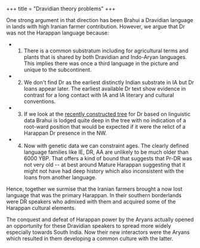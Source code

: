 +++
title = "Dravidian theory problems"
+++

One strong argument in that direction has been Brahui a Dravidian language in lands with high Iranian farmer contribution. However, we argue that Dr was not the Harappan language because:

- 1) There is a common substratum including for agricultural terms and plants that is shared by both Dravidian and Indo-Aryan languages. This implies there was once a third language in the picture and unique to the subcontinent.
- 2) We don't find Dr as the earliest distinctly Indian substrate in IA but Dr loans appear later. The earliest available Dr text show evidence in contrast for a long contact with IA and IA literary and cultural conventions.
- 3) If we look at the [recently constructed tree](../images/dravidian-language-tree.png) for Dr based on linguistic data Brahui is lodged quite deep in the tree with no indication of a root-ward position that would be expected if it were the relict of a Harappan Dr presence in the NW.
- 4) Now with genetic data we can constraint ages. The clearly defined language families like IE, DR, AA are unlikely to be much older than 6000 YBP. That offers a kind of bound that suggests that Pr-DR was not very old -- at best around Mature Harappan suggesting that it might not have had deep history which also inconsistent with the loans from another language.

Hence, together we surmise that the Iranian farmers brought a now lost language that was the primary Harappan. In their southern borderlands were DR speakers who admixed with them and acquired some of the Harappan cultural elements. 

The conquest and defeat of Harappan power by the Aryans actually opened an opportunity for these Dravidian speakers to spread more widely especially towards South India. Now their new interactors were the Aryans which resulted in them developing a common culture with the latter.
